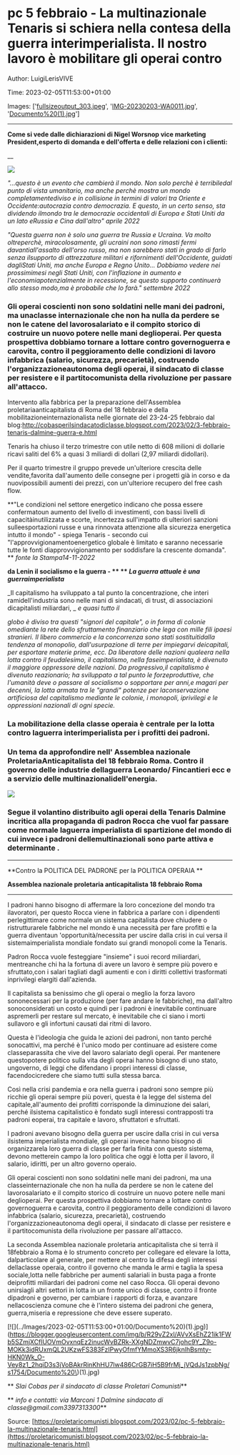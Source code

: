 # pc 5 febbraio - La multinazionale Tenaris si schiera nella contesa della guerra interimperialista. Il nostro lavoro è mobilitare gli operai contro

Author: LuigiLerisVIVE

Time: 2023-02-05T11:53:00+01:00

Images: ['[fullsizeoutput_303.jpeg](https://blogger.googleusercontent.com/img/b/R29vZ2xl/AVvXsEj9NWenbwtUDtTwUNtcSec1T3XrlzMeNv4GgMEbVi0A1D9fDCBJjKYLfSHrRDcV4CGUaGpBuL0Qpbn3Ip2PUuPx16JDh7c0g2f2_ASHVxFgi620W9we3gUDKlcyHsD1pKCmxHys34lFIJ6j-o3oi6DTiFq-3qZmg3k78b35kMU-PIm-25Pyp3N_Im4rJQ/s320/fullsizeoutput_303.jpeg)', '[IMG-20230203-WA0011.jpg](https://blogger.googleusercontent.com/img/b/R29vZ2xl/AVvXsEg4V2uJKG0FmB2g_RvIGhAoBtUtvZSqHhyuCAE8A0EJb47ZWJKK-RfceP7PzPSKmr4CSayTuW5M81nOVwaiSET9YfSQ9anXpAu5TD3rVaVuU5y4k0v-hStLvv_NwBeVyzUAapl3W7ZwHQKXI_eX9n8_nbF1dIJYoewOYrIrxc1Eoo6NjC0sSu_KJTY27w/w400-h225/IMG-20230203-WA0011.jpg)', '[Documento%20(1).jpg](https://blogger.googleusercontent.com/img/b/R29vZ2xl/AVvXsEhZ21ik1FWb5SZmjXCflUOVmOvxnqEz2inucWvBZRk-XXgNDZmwvC7johc9Y_Z9o-MOKk3idRUxmQL2UKzwFS383FzIPwyOfmfYMmoXS3R6jknlhBsmty-HKN0Wk_O-Vey8z1_2hqiD3s3jVoBAkrRinKhHU7lw486CrGB7iH5B9frMj_jVQdJs1zpbNg/w452-h640/Documento%20(1).jpg)']

<!--METADATA-->

****

**Come si vede dalle dichiarazioni di Nigel Worsnop vice marketing President,esperto di domanda e dell'offerta e delle relazioni con i clienti:**

__

_[![](../Images/2023-02-05T11:53:00+01:00/fullsizeoutput_303.jpeg)](https://blogger.googleusercontent.com/img/b/R29vZ2xl/AVvXsEj9NWenbwtUDtTwUNtcSec1T3XrlzMeNv4GgMEbVi0A1D9fDCBJjKYLfSHrRDcV4CGUaGpBuL0Qpbn3Ip2PUuPx16JDh7c0g2f2_ASHVxFgi620W9we3gUDKlcyHsD1pKCmxHys34lFIJ6j-o3oi6DTiFq-3qZmg3k78b35kMU-PIm-25Pyp3N_Im4rJQ/s700/fullsizeoutput_303.jpeg)_

_"...questo è un evento che cambierà il mondo. Non solo perchè è terribiledal punto di vista umanitario, ma anche perchè mostra un mondo completamentediviso e in collisione in termini di valori tra Oriente e Occidente:autocrazia contro democrazia. E questo, in un certo senso, sta dividendo ilmondo tra le democrazie occidentali di Europa e Stati Uniti da un lato eRussia e Cina dall'altro" aprile 2022_

_"Questa guerra non è solo una guerra tre Russia e Ucraina. Va molto oltreperchè, miracolosamente, gli ucraini non sono rimasti fermi davantiall'assalto dell'orso russo, ma non sarebbero stati in grado di farlo senza ilsupporto di attrezzature militari e rifornimenti dell'Occidente, guidati dagliStati  Uniti, ma anche Europa e Regno Unito... Dobbiamo vedere nei prossimimesi negli Stati Uniti, con l'inflazione in aumento e l'economiapotenzialmente in recessione, se questo supporto continuerà allo stesso modo,ma è probabile che lo farà."  settembre 2022_

### Gli operai coscienti non sono soldatini nelle mani dei padroni, ma unaclasse internazionale che non ha nulla da perdere se non le catene del lavorosalariato e il compito storico di costruire un nuovo potere nelle mani deglioperai. Per questa prospettiva dobbiamo tornare a lottare contro governoguerra e carovita, contro il peggioramento delle condizioni di lavoro infabbrica (salario, sicurezza, precarietà), costruendo l'organizzazioneautonoma degli operai, il sindacato di classe per resistere e il partitocomunista della rivoluzione per passare all'attacco.

Intervento alla fabbrica per la preparazione dell'Assemblea proletariaanticapitalista di Roma del 18 febbraio e della mobilitazioneinternazionalista nelle giornate del 23-24-25 febbraio dal blog:<http://cobasperilsindacatodiclasse.blogspot.com/2023/02/3-febbraio-tenaris-dalmine-guerra-e.html>

Tenaris ha chiuso il terzo trimestre con utile netto di 608 milioni di dollarie ricavi saliti del 6% a quasi 3 miliardi di dollari (2,97 miliardi didollari).

Per il quarto trimestre il gruppo prevede un'ulteriore crescita delle vendite,favorita dall'aumento delle consegne per i progetti già in corso e da nuovipossibili aumenti dei prezzi, con un'ulteriore recupero del free cash flow.

**"Le condizioni nel settore energetico indicano che possa essere confermatoun aumento del livello di investimenti, con bassi livelli di capacitàinutilizzata e scorte, incertezza sull'impatto di ulteriori sanzioni sulleesportazioni russe e una rinnovata attenzione alla sicurezza energetica intutto il mondo" - spiega Tenaris - secondo cui "l'approvvigionamentoenergetico globale è limitato e saranno necessarie tutte le fonti diapprovvigionamento per soddisfare la crescente domanda".  ** _fonte la Stampa14-11-2022_

**da Lenin il  socialismo e la guerra - ** ** _La guerra attuale è una guerraimperialista_**

_Il capitalismo ha sviluppato a tal punto la concentrazione, che interi ramidell'industria sono nelle mani di sindacati, di trust, di associazioni dicapitalisti miliardari,  _ _e quasi tutto il_

_globo è diviso tra questi "signori del capitale", o in forma di colonie omediante la rete dello sfruttamento finanziario che lega con mille fili ipaesi stranieri. Il libero commercio e la concorrenza sono stati sostituitidalla tendenza al monopolio, dall'usurpazione di terre per impiegarvi deicapitali, per esportare materie prime, ecc. Da liberatore delle nazioni qualeera nella lotta contro il feudalesimo, il capitalismo, nella faseimperialista, è divenuto il maggiore oppressore delle nazioni. Da progressivo,il capitalismo è divenuto reazionario; ha sviluppato a tal punto le forzeproduttive, che l'umanità deve o passare al socialismo o sopportare per anni,e magari per decenni, la lotta armata tra le "grandi" potenze per laconservazione artificiosa del capitalismo mediante le colonie, i monopoli, iprivilegi e le oppressioni nazionali di ogni specie._

### La mobilitazione della classe operaia è centrale per la lotta contro laguerra interimperialista per i profitti dei padroni.

### Un tema da approfondire  nell' Assemblea nazionale ProletariaAnticapitalista del 18 febbraio Roma. Contro il governo delle industrie dellaguerra Leonardo/ Fincantieri ecc e a servizio delle multinazionalidell'energia.

[![](../Images/2023-02-05T11:53:00+01:00/IMG-20230203-WA0011.jpg)](https://blogger.googleusercontent.com/img/b/R29vZ2xl/AVvXsEg4V2uJKG0FmB2g_RvIGhAoBtUtvZSqHhyuCAE8A0EJb47ZWJKK-RfceP7PzPSKmr4CSayTuW5M81nOVwaiSET9YfSQ9anXpAu5TD3rVaVuU5y4k0v-hStLvv_NwBeVyzUAapl3W7ZwHQKXI_eX9n8_nbF1dIJYoewOYrIrxc1Eoo6NjC0sSu_KJTY27w/s1600/IMG-20230203-WA0011.jpg)

###

### Segue il  **volantino distribuito agli operai della Tenaris Dalmine incritica alla propaganda di padron Rocca che vuol far passare come normale laguerra imperialista di spartizione del mondo di cui invece i padroni dellemultinazionali sono parte attiva e determinante** **.**

**  **

**Contro la POLITICA DEL PADRONE per la POLITICA OPERAIA  **

**Assemblea nazionale proletaria anticapitalista 18 febbraio Roma**

**  **

I padroni hanno bisogno di affermare la loro concezione del mondo tra ilavoratori, per questo Rocca viene in fabbrica a parlare con i dipendenti perlegittimare come normale un sistema capitalista dove chiudere o ristrutturarele fabbriche nel mondo è una necessità per fare profitti e la guerra diventaun 'opportunità/necessita per uscire dalla crisi in cui versa il sistemaimperialista mondiale fondato sui grandi monopoli come la Tenaris.



Padron Rocca vuole festeggiare "insieme" i suoi record miliardari, mentreanche chi ha la fortuna di avere un lavoro è sempre più povero e sfruttato,con i salari tagliati dagli aumenti e con i diritti collettivi trasformati inprivilegi elargiti dall'azienda.

Il capitalista sa benissimo che gli operai o meglio la forza lavoro sononecessari per la produzione (per fare andare le fabbriche), ma dall'altro sonoconsiderati un costo e quindi per i padroni è inevitabile continuare aspremerli per restare sul mercato, è inevitabile che ci siano i morti sullavoro e gli infortuni causati dai ritmi di lavoro.



Questa è l'ideologia che guida le azioni dei padroni, non tanto perché sonocattivi, ma perché è l'unico modo per continuare ad esistere come classeparassita che vive del lavoro salariato degli operai. Per mantenere questopotere politico sulla vita degli operai hanno bisogno di uno stato, ungoverno, di leggi che difendano i propri interessi di classe, facendocicredere che siamo tutti sulla stessa barca.

Così nella crisi pandemia e ora nella guerra i padroni sono sempre più ricchie gli operai sempre più poveri, questa è la legge del sistema del capitale,all'aumento dei profitti corrisponde la diminuzione dei salari, perché ilsistema capitalistico è fondato sugli interessi contrapposti tra padroni eoperai, tra capitale e lavoro, sfruttatori e sfruttati.

I padroni avevano bisogno della guerra per uscire dalla crisi in cui versa ilsistema imperialista mondiale, gli operai invece hanno bisogno di organizzarela loro guerra di classe per farla finita con questo sistema, devono metterein campo la loro politica che oggi è lotta per il lavoro, il salario, idiritti, per un altro governo operaio.



Gli operai coscienti non sono soldatini nelle mani dei padroni, ma una classeinternazionale che non ha nulla da perdere se non le catene del lavorosalariato e il compito storico di costruire un nuovo potere nelle mani deglioperai. Per questa prospettiva dobbiamo tornare a lottare contro governoguerra e carovita, contro il peggioramento delle condizioni di lavoro infabbrica (salario, sicurezza, precarietà), costruendo l'organizzazioneautonoma degli operai, il sindacato di classe per resistere e il partitocomunista della rivoluzione per passare all'attacco.



La seconda Assemblea nazionale proletaria anticapitalista che si terrà il 18febbraio a Roma è lo strumento concreto per collegare ed elevare la lotta, dalparticolare al generale, per mettere al centro la difesa degli interessi dellaclasse operaia, contro il governo che manda le armi e taglia la spesa sociale,lotta nelle fabbriche per aumenti salariali in busta paga a fronte deiprofitti miliardari dei padroni come nel caso Rocca. Gli operai devono unirsiagli altri settori in lotta in un fronte unico di classe, contro il fronte dipadroni e governo, per cambiare i rapporti di forza, e avanzare nellacoscienza comune che è l'intero sistema dei padroni che genera, guerra,miseria e repressione che deve essere superato.

[![](../Images/2023-02-05T11:53:00+01:00/Documento%20\)(1\).jpg)](https://blogger.googleusercontent.com/img/b/R29vZ2xl/AVvXsEhZ21ik1FWb5SZmjXCflUOVmOvxnqEz2inucWvBZRk-XXgNDZmwvC7johc9Y_Z9o-MOKk3idRUxmQL2UKzwFS383FzIPwyOfmfYMmoXS3R6jknlhBsmty-HKN0Wk_O-Vey8z1_2hqiD3s3jVoBAkrRinKhHU7lw486CrGB7iH5B9frMj_jVQdJs1zpbNg/s1754/Documento%20\)(1\).jpg)

** _Slai Cobas per il sindacato di classe Proletari Comunisti_**

** _info e contatti: via Marconi 1 Dalmine sindacato di classe@gmail.com3397313300_**

Source: [https://proletaricomunisti.blogspot.com/2023/02/pc-5-febbraio-la-multinazionale-tenaris.html](https://proletaricomunisti.blogspot.com/2023/02/pc-5-febbraio-la-multinazionale-tenaris.html)